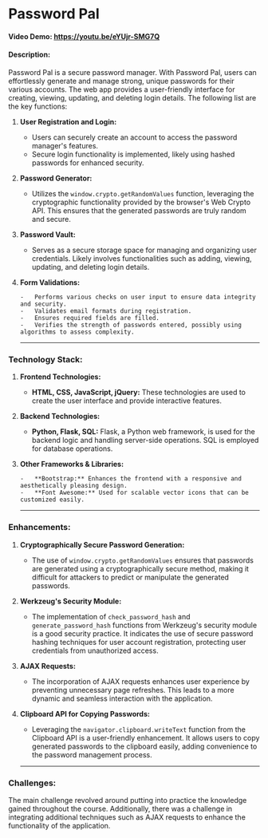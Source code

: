 # Password Pal

#### Video Demo: https://youtu.be/eYUjr-SMG7Q

#### Description:

Password Pal is a secure password manager. With Password Pal, users can effortlessly generate and manage strong, unique passwords for their various accounts. The web app provides a user-friendly interface for creating, viewing, updating, and deleting login details. The following list are the key functions:

1.  **User Registration and Login:**

    - Users can securely create an account to access the password manager's features.
    - Secure login functionality is implemented, likely using hashed passwords for enhanced security.

2.  **Password Generator:**

    - Utilizes the `window.crypto.getRandomValues` function, leveraging the cryptographic functionality provided by the browser's Web Crypto API. This ensures that the generated passwords are truly random and secure.

3.  **Password Vault:**

    - Serves as a secure storage space for managing and organizing user credentials. Likely involves functionalities such as adding, viewing, updating, and deleting login details.

4.  **Form Validations:**

        -   Performs various checks on user input to ensure data integrity and security.
        -   Validates email formats during registration.
        -   Ensures required fields are filled.
        -   Verifies the strength of passwords entered, possibly using algorithms to assess complexity.

    <hr>

### Technology Stack:

1.  **Frontend Technologies:**

    - **HTML, CSS, JavaScript, jQuery:** These technologies are used to create the user interface and provide interactive features.

2.  **Backend Technologies:**

    - **Python, Flask, SQL:** Flask, a Python web framework, is used for the backend logic and handling server-side operations. SQL is employed for database operations.

3.  **Other Frameworks & Libraries:**

        -   **Bootstrap:** Enhances the frontend with a responsive and aesthetically pleasing design.
        -   **Font Awesome:** Used for scalable vector icons that can be customized easily.

    <hr>

### Enhancements:

1.  **Cryptographically Secure Password Generation:**

    - The use of `window.crypto.getRandomValues` ensures that passwords are generated using a cryptographically secure method, making it difficult for attackers to predict or manipulate the generated passwords.

2.  **Werkzeug's Security Module:**

    - The implementation of `check_password_hash` and `generate_password_hash` functions from Werkzeug's security module is a good security practice. It indicates the use of secure password hashing techniques for user account registration, protecting user credentials from unauthorized access.

3.  **AJAX Requests:**

    - The incorporation of AJAX requests enhances user experience by preventing unnecessary page refreshes. This leads to a more dynamic and seamless interaction with the application.

4.  **Clipboard API for Copying Passwords:**

    - Leveraging the `navigator.clipboard.writeText` function from the Clipboard API is a user-friendly enhancement. It allows users to copy generated passwords to the clipboard easily, adding convenience to the password management process.

    <hr>

### Challenges:

The main challenge revolved around putting into practice the knowledge gained throughout the course. Additionally, there was a challenge in integrating additional techniques such as AJAX requests to enhance the functionality of the application.
